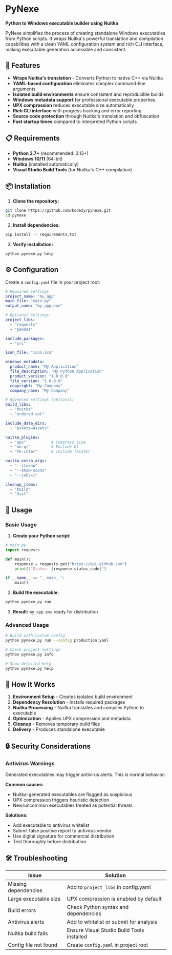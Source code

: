 # PyNexe

**Python to Windows executable builder using Nuitka**

PyNexe simplifies the process of creating standalone Windows executables from Python scripts. It wraps Nuitka's powerful translation and compilation capabilities with a clean YAML configuration system and rich CLI interface, making executable generation accessible and consistent.

## 🚀 Features

- **Wraps Nuitka's translation** - Converts Python to native C++ via Nuitka
- **YAML-based configuration** eliminates complex command-line arguments
- **Isolated build environments** ensure consistent and reproducible builds
- **Windows metadata support** for professional executable properties
- **UPX compression** reduces executable size automatically
- **Rich CLI interface** with progress tracking and error reporting
- **Source code protection** through Nuitka's translation and obfuscation
- **Fast startup times** compared to interpreted Python scripts

## 📋 Requirements

- **Python 3.7+** (recommended: 3.13+)
- **Windows 10/11** (64-bit)
- **Nuitka** (installed automatically)
- **Visual Studio Build Tools** (for Nuitka's C++ compilation)

## 📦 Installation

1. **Clone the repository:**
```bash
git clone https://github.com/kodezy/pynexe.git
cd pynexe
```

2. **Install dependencies:**
```bash
pip install -r requirements.txt
```

3. **Verify installation:**
```bash
python pynexe.py help
```

## ⚙️ Configuration

Create a `config.yaml` file in your project root:

```yaml
# Required settings
project_name: "my_app"
main_file: "main.py"
output_name: "my_app.exe"

# Optional settings
project_libs:
  - "requests"
  - "pandas"

include_packages:
  - "src"

icon_file: "icon.ico"

windows_metadata:
  product_name: "My Application"
  file_description: "My Python Application"
  product_version: "1.0.0.0"
  file_version: "1.0.0.0"
  copyright: "My Company"
  company_name: "My Company"

# Advanced settings (optional)
build_libs:
  - "nuitka"
  - "ordered-set"

include_data_dirs:
  - "assets=assets"

nuitka_plugins:
  - "upx"           # Compress size
  - "no-qt"         # Exclude Qt
  - "tk-inter"      # Include Tkinter

nuitka_extra_args:
  - "--lto=no"
  - "--show-scons"
  - "--jobs=1"

cleanup_items:
  - "build"
  - "dist"
```

## 🧪 Usage

### Basic Usage

1. **Create your Python script:**
```python
# main.py
import requests

def main():
    response = requests.get("https://api.github.com")
    print(f"Status: {response.status_code}")

if __name__ == "__main__":
    main()
```

2. **Build the executable:**
```bash
python pynexe.py run
```

3. **Result:** `my_app.exe` ready for distribution

### Advanced Usage

```bash
# Build with custom config
python pynexe.py run --config production.yaml

# Check project settings
python pynexe.py info

# Show detailed help
python pynexe.py help
```

## 🧠 How It Works

1. **Environment Setup** - Creates isolated build environment
2. **Dependency Resolution** - Installs required packages
3. **Nuitka Processing** - Nuitka translates and compiles Python to executable
4. **Optimization** - Applies UPX compression and metadata
5. **Cleanup** - Removes temporary build files
6. **Delivery** - Produces standalone executable

## 🔒 Security Considerations

### Antivirus Warnings

Generated executables may trigger antivirus alerts. This is normal behavior:

**Common causes:**
- Nuitka-generated executables are flagged as suspicious
- UPX compression triggers heuristic detection
- New/uncommon executables treated as potential threats

**Solutions:**
- Add executable to antivirus whitelist
- Submit false positive report to antivirus vendor
- Use digital signature for commercial distribution
- Test thoroughly before distribution

## 🛠️ Troubleshooting

| Issue | Solution |
|-------|----------|
| Missing dependencies | Add to `project_libs` in config.yaml |
| Large executable size | UPX compression is enabled by default |
| Build errors | Check Python syntax and dependencies |
| Antivirus alerts | Add to whitelist or submit for analysis |
| Nuitka build fails | Ensure Visual Studio Build Tools installed |
| Config file not found | Create `config.yaml` in project root |
